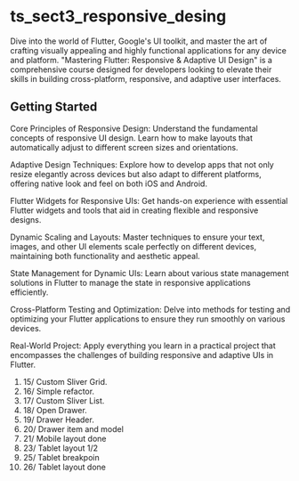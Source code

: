 # ts_sect3_responsive_desing

Dive into the world of Flutter, Google's UI toolkit, and master the art of crafting visually appealing and highly functional applications for any device and platform. "Mastering Flutter: Responsive & Adaptive UI Design" is a comprehensive course designed for developers looking to elevate their skills in building cross-platform, responsive, and adaptive user interfaces.

## Getting Started

Core Principles of Responsive Design: Understand the fundamental concepts of responsive UI design. Learn how to make layouts that automatically adjust to different screen sizes and orientations.

Adaptive Design Techniques: Explore how to develop apps that not only resize elegantly across devices but also adapt to different platforms, offering native look and feel on both iOS and Android.

Flutter Widgets for Responsive UIs: Get hands-on experience with essential Flutter widgets and tools that aid in creating flexible and responsive designs.

Dynamic Scaling and Layouts: Master techniques to ensure your text, images, and other UI elements scale perfectly on different devices, maintaining both functionality and aesthetic appeal.

State Management for Dynamic UIs: Learn about various state management solutions in Flutter to manage the state in responsive applications efficiently.

Cross-Platform Testing and Optimization: Delve into methods for testing and optimizing your Flutter applications to ensure they run smoothly on various devices.

Real-World Project: Apply everything you learn in a practical project that encompasses the challenges of building responsive and adaptive UIs in Flutter.

1. 15/ Custom Sliver Grid.
2. 16/ Simple refactor.
3. 17/ Custom Sliver List.
4. 18/ Open Drawer.
5. 19/ Drawer Header.
6. 20/ Drawer item and model
7. 21/ Mobile layout done
8. 23/ Tablet layout 1/2
9. 25/ Tablet breakpoin
10. 26/ Tablet layout done
